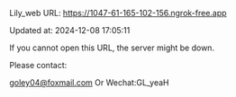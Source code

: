 Lily_web URL: https://1047-61-165-102-156.ngrok-free.app

Updated at: 2024-12-08 17:05:11

If you cannot open this URL, the server might be down.

Please contact: 

goley04@foxmail.com Or Wechat:GL_yeaH